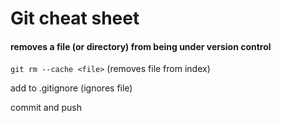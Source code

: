 # Git cheat sheet



#### removes a file (or directory) from being under version control

``git rm --cache <file>`` (removes file from index)

add <file> to .gitignore (ignores file)

commit and push
